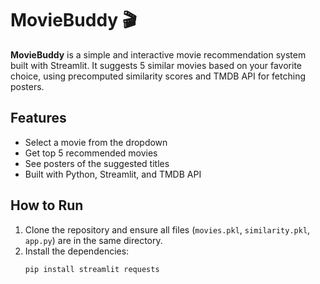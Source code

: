# MovieBuddy 🎬

**MovieBuddy** is a simple and interactive movie recommendation system built with Streamlit. It suggests 5 similar movies based on your favorite choice, using precomputed similarity scores and TMDB API for fetching posters.

## Features

- Select a movie from the dropdown
- Get top 5 recommended movies
- See posters of the suggested titles
- Built with Python, Streamlit, and TMDB API

## How to Run

1. Clone the repository and ensure all files (`movies.pkl`, `similarity.pkl`, `app.py`) are in the same directory.
2. Install the dependencies:
   ```bash
   pip install streamlit requests
